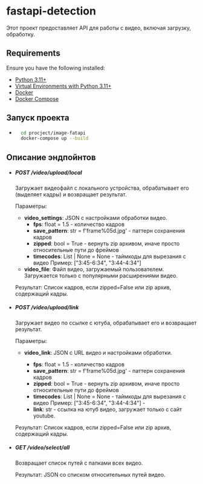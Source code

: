 # fastapi-detection

Этот проект предоставляет API для работы с видео, включая загрузку, обработку.

## Requirements

Ensure you have the following installed:

- [Python 3.11+](https://www.python.org/downloads/)
- [Virtual Environments with Python 3.11+](https://docs.python.org/3/tutorial/venv.html)
- [Docker](https://docs.docker.com/engine/install/)
- [Docker Compose](https://docs.docker.com/compose/install/)

## Запуск проекта

- ```bash
    cd procject/image-fatapi
    docker-compose up --build
    ```

## Описание эндпойнтов

- ##### POST /video/upload/local

  Загружает видеофайл с локального устройства, обрабатывает его (выделяет кадры) и возвращает результат.

  Параметры:

  - **video_settings**: JSON с настройками обработки видео.
    - **fps**: float = 1.5 - количество кадров
    - **save_pattern**: str = f'frame%05d.jpg' - паттерн сохранения кадров
    - **zipped**: bool = True - вернуть zip архивом, иначе просто относительные пути до фреймов
    - **timecodes**: List | None = None - таймкоды для вырезания с видео
      Пример: ["3:45-6:34", "3:44-4:34"]
  - **video_file**: Файл видео, загружаемый пользователем. Загружается только с популярными расширениями видео.

  Результат:
  Список кадров, если zipped=False или zip архив, содержащий кадры.

- ##### POST /video/upload/link

  Загружает видео по ссылке с ютуба, обрабатывает его и возвращает результат.

  Параметры:

  - **video_link**: JSON с URL видео и настройками обработки.

    - **fps**: float = 1.5 - количество кадров
    - **save_pattern**: str = f'frame%05d.jpg' - паттерн сохранения кадров
    - **zipped**: bool = True - вернуть zip архивом, иначе просто относительные пути до фреймов
    - **timecodes**: List | None = None - таймкоды для вырезания с видео
      Пример: ["3:45-6:34", "3:44-4:34"] -

    * **link**: str - ссылка на ютуб видео, загружает только с сайт youtube.

  Результат:
  Список кадров, если zipped=False или zip архив, содержащий кадры.

- ##### GET /video/select/all

  Возвращает список путей с папками всех видео.

  Результат:
  JSON со списком относительных путей видео.
